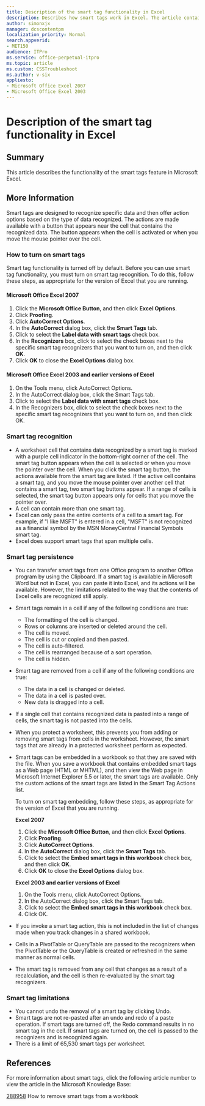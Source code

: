```yaml
---
title: Description of the smart tag functionality in Excel
description: Describes how smart tags work in Excel. The article contains steps to turn on smart tags and to transfer smart tags between Office programs.
author: simonxjx
manager: dcscontentpm
localization_priority: Normal
search.appverid: 
- MET150
audience: ITPro
ms.service: office-perpetual-itpro
ms.topic: article
ms.custom: CSSTroubleshoot
ms.author: v-six
appliesto:
- Microsoft Office Excel 2007
- Microsoft Office Excel 2003
---
```


# Description of the smart tag functionality in Excel

## Summary

This article describes the functionality of the smart tags feature in Microsoft Excel.

## More Information

Smart tags are designed to recognize specific data and then offer action options based on the type of data recognized. The actions are made available with a button that appears near the cell that contains the recognized data. The button appears when the cell is activated or when you move the mouse pointer over the cell.

### How to turn on smart tags

 Smart tag functionality is turned off by default. Before you can use smart tag functionality, you must turn on smart tag recognition. To do this, follow these steps, as appropriate for the version of Excel that you are running.

#### Microsoft Office Excel 2007

1. Click the **Microsoft Office Button**, and then click **Excel Options**.
2. Click **Proofing**.
3. Click **AutoCorrect Options**.
4. In the **AutoCorrect** dialog box, click the **Smart Tags** tab.
5. Click to select the **Label data with smart tags** check box.
6. In the **Recognizers** box, click to select the check boxes next to the specific smart tag recognizers that you want to turn on, and then click **OK**.
7. Click **OK** to close the **Excel Options** dialog box.

#### Microsoft Office Excel 2003 and earlier versions of Excel

1. On the Tools menu, click AutoCorrect Options.
2. In the AutoCorrect dialog box, click the Smart Tags tab.
3. Click to select the **Label data with smart tags** check box.
4. In the Recognizers box, click to select the check boxes next to the specific smart tag recognizers that you want to turn on, and then click OK.

### Smart tag recognition

- A worksheet cell that contains data recognized by a smart tag is marked with a purple cell indicator in the bottom-right corner of the cell. The smart tag button appears when the cell is selected or when you move the pointer over the cell. When you click the smart tag button, the actions available from the smart tag are listed. If the active cell contains a smart tag, and you move the mouse pointer over another cell that contains a smart tag, two smart tag buttons appear. If a range of cells is selected, the smart tag button appears only for cells that you move the pointer over.
- A cell can contain more than one smart tag.
- Excel can only pass the entire contents of a cell to a smart tag. For example, if "I like MSFT" is entered in a cell, "MSFT" is not recognized as a financial symbol by the MSN MoneyCentral Financial Symbols smart tag.
- Excel does support smart tags that span multiple cells.

### Smart tag persistence

- You can transfer smart tags from one Office program to another Office program by using the Clipboard. If a smart tag is available in Microsoft Word but not in Excel, you can paste it into Excel, and its actions will be available. However, the limitations related to the way that the contents of Excel cells are recognized still apply.
- Smart tags remain in a cell if any of the following conditions are true:

  - The formatting of the cell is changed.
  - Rows or columns are inserted or deleted around the cell.
  - The cell is moved.
  - The cell is cut or copied and then pasted.
  - The cell is auto-filtered.
  - The cell is rearranged because of a sort operation.
  - The cell is hidden.

- Smart tag are removed from a cell if any of the following conditions are true:

  - The data in a cell is changed or deleted.
  - The data in a cell is pasted over.
  - New data is dragged into a cell.

- If a single cell that contains recognized data is pasted into a range of cells, the smart tag is not pasted into the cells.
- When you protect a worksheet, this prevents you from adding or removing smart tags from cells in the worksheet. However, the smart tags that are already in a protected worksheet perform as expected.
- Smart tags can be embedded in a workbook so that they are saved with the file. When you save a workbook that contains embedded smart tags as a Web page (HTML or MHTML), and then view the Web page in Microsoft Internet Explorer 5.5 or later, the smart tags are available. Only the custom actions of the smart tags are listed in the Smart Tag Actions list.

  To turn on smart tag embedding, follow these steps, as appropriate for the version of Excel that you are running.

  **Excel 2007**

  1. Click the **Microsoft Office Button**, and then click **Excel Options**.
  2. Click **Proofing**.
  3. Click **AutoCorrect Options**.
  4. In the **AutoCorrect** dialog box, click the **Smart Tags** tab.
  5. Click to select the **Embed smart tags in this workbook** check box, and then click **OK**.
  6. Click **OK** to close the **Excel Options** dialog box.

  **Excel 2003 and earlier versions of Excel**

  1. On the Tools menu, click AutoCorrect Options.
  2. In the AutoCorrect dialog box, click the Smart Tags tab.
  3. Click to select the **Embed smart tags in this workbook** check box.
  4. Click OK.

- If you invoke a smart tag action, this is not included in the list of changes made when you track changes in a shared workbook.
- Cells in a PivotTable or QueryTable are passed to the recognizers when the PivotTable or the QueryTable is created or refreshed in the same manner as normal cells.
- The smart tag is removed from any cell that changes as a result of a recalculation, and the cell is then re-evaluated by the smart tag recognizers.

### Smart tag limitations

- You cannot undo the removal of a smart tag by clicking Undo.
- Smart tags are not re-pasted after an undo and redo of a paste operation. If smart tags are turned off, the Redo command results in no smart tag in the cell. If smart tags are turned on, the cell is passed to the recognizers and is recognized again.
- There is a limit of 65,530 smart tags per worksheet.

##  References

For more information about smart tags, click the following article number to view the article in the Microsoft Knowledge Base:

[288958](https://support.microsoft.com/help/288958) How to remove smart tags from a workbook

